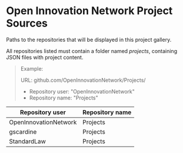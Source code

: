 # Open Innovation Network Project Sources

Paths to the repositories that will be displayed in this project gallery.

All repositories listed must contain a folder named *projects*, containing JSON files with project content.

>
> Example:
>
> URL: github.com/OpenInnovationNetwork/Projects/
> 
> * Repository user: "OpenInnovationNetwork"
> * Repository name: "Projects"
>

| Repository user | Repository name |
| ------ | ----------- |
| OpenInnovationNetwork | Projects |
| gscardine | Projects |
| StandardLaw | Projects |
